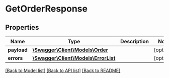 # GetOrderResponse

## Properties
Name | Type | Description | Notes
------------ | ------------- | ------------- | -------------
**payload** | [**\Swagger\Client\Models\Order**](Order.md) |  | [optional] 
**errors** | [**\Swagger\Client\Models\ErrorList**](ErrorList.md) |  | [optional] 

[[Back to Model list]](../../README.md#documentation-for-models) [[Back to API list]](../../README.md#documentation-for-api-endpoints) [[Back to README]](../../README.md)


